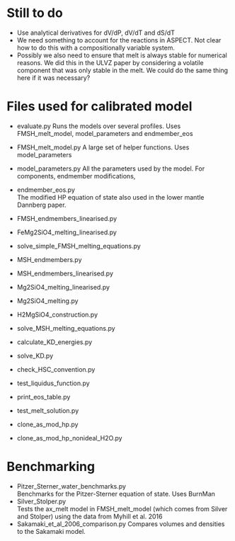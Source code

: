 # Still to do
- Use analytical derivatives for dV/dP, dV/dT and dS/dT
- We need something to account for the reactions in ASPECT. Not clear how to do this with a compositionally variable system.
- Possibly we also need to ensure that melt is always stable for numerical reasons. We did this in the ULVZ paper by considering a volatile component that was only stable in the melt. We could do the same thing here if it was necessary?

# Files used for calibrated model
- evaluate.py 
  Runs the models over several profiles. Uses FMSH_melt_model, model_parameters and endmember_eos
- FMSH_melt_model.py 
  A large set of helper functions. Uses model_parameters
- model_parameters.py
  All the parameters used by the model. For components, endmember modifications, 
- endmember_eos.py  
  The modified HP equation of state also used in the lower mantle Dannberg paper.


- FMSH_endmembers_linearised.py   
- FeMg2SiO4_melting_linearised.py   
- solve_simple_FMSH_melting_equations.py

- MSH_endmembers.py   
- MSH_endmembers_linearised.py  
- Mg2SiO4_melting_linearised.py
- Mg2SiO4_melting.py    
- H2MgSiO4_construction.py  
- solve_MSH_melting_equations.py              
                  
- calculate_KD_energies.py    
- solve_KD.py                                       

- check_HSC_convention.py                                  
- test_liquidus_function.py

- print_eos_table.py                      
- test_melt_solution.py

- clone_as_mod_hp.py           
- clone_as_mod_hp_nonideal_H2O.py         



# Benchmarking
- Pitzer_Sterner_water_benchmarks.py  
  Benchmarks for the Pitzer-Sterner equation of state. Uses BurnMan
- Silver_Stolper.py           
  Tests the ax_melt model in FMSH_melt_model (which comes from Silver and Stolper)
  using the data from Myhill et al. 2016
- Sakamaki_et_al_2006_comparison.py 
  Compares volumes and densities to the Sakamaki model.